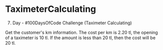 # TaximeterCalculating
7. Day - #100DaysOfCode Challenge (Taximeter Calculating)

Get the customer's km information.
The cost per km is 2.20 tl, the opening of a taximeter is 10 tl.
If the amount is less than 20 tl, then the cost will be 20 tl.

